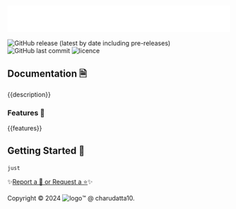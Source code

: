  
<!-- PROJECT Banner -->
![Hero Banner](docs/assets/images/hero.svg)

<!-- Badges: Project Status -->
![GitHub release (latest by date including pre-releases)](https://img.shields.io/github/v/release/{{user}}/{{title}}?include_prereleases)
![GitHub last commit](https://img.shields.io/github/last-commit/{{user}}/{{title}})
![licence](docs/assets/images/licence.svg)
<!-- Badges: Tools used -->
<!-- Badges: Dependency -->
<!-- Badges: Misc -->

## Documentation 🗎

{{description}}  

### Features 🌟

{{features}} 

## Getting Started 🌱

`just`

✨[Report a 🐛 or Request a ⭐](https://github.com/{{user}}/{{title}}/issues)✨

Copyright :copyright: 2024 ![logo](docs/assets/images/icon.svg):tm: @ charudatta10.   
